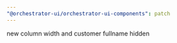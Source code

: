 ```yaml
---
"@orchestrator-ui/orchestrator-ui-components": patch
---
```


new column width and customer fullname hidden
